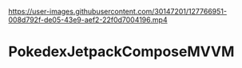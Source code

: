 

https://user-images.githubusercontent.com/30147201/127766951-008d792f-de05-43e9-aef2-22f0d7004196.mp4

# PokedexJetpackComposeMVVM
